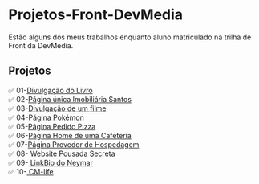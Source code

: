 # Projetos-Front-DevMedia
Estão alguns dos meus trabalhos enquanto aluno matriculado na trilha de Front da DevMedia.
## Projetos
✅ 01-[Divulgação do Livro](./Divulgacao_Livro)
</br>
✅ 02-[Página única Imobiliária Santos](./IMOBILIARIA-SANTOS)
</br>
✅ 03-[Divulgação de um filme](./Apresentacao_Filme_Doutor%20estranho2)
</br>
✅ 04-[Página Pokémon](./Pagina-Pokémon)
</br>
✅ 05-[Página Pedido Pizza](./Pagina_Pedido_Pizza)
</br>
✅ 06-[Página Home de uma Cafeteria](./Website_Cafeteria)
</br>
✅ 07-[Página Provedor de Hospedagem](./Pagina_Provedor_de_Hospedagem)
</br>
✅ 08-[ Website Pousada Secreta](./Website_Pousada)
</br>
✅ 09-[ LinkBio do Neymar](./Projeto_redesSociaisNeymar)
</br>
✅ 10-[ CM-life](./Website_CM_life)